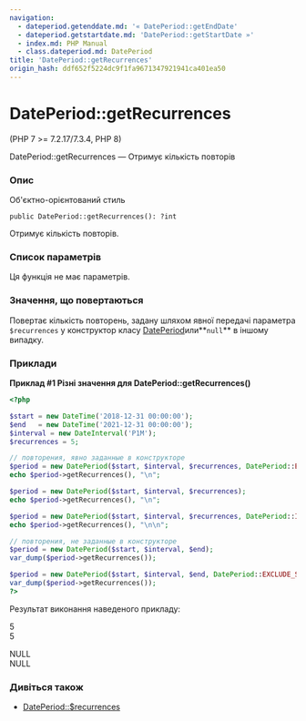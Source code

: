 ```yaml
---
navigation:
  - dateperiod.getenddate.md: '« DatePeriod::getEndDate'
  - dateperiod.getstartdate.md: 'DatePeriod::getStartDate »'
  - index.md: PHP Manual
  - class.dateperiod.md: DatePeriod
title: 'DatePeriod::getRecurrences'
origin_hash: ddf652f5224dc9f1fa9671347921941ca401ea50
---
```

# DatePeriod::getRecurrences

(PHP 7 >= 7.2.17/7.3.4, PHP 8)

DatePeriod::getRecurrences — Отримує кількість повторів

### Опис

Об'єктно-орієнтований стиль

```methodsynopsis
public DatePeriod::getRecurrences(): ?int
```

Отримує кількість повторів.

### Список параметрів

Ця функція не має параметрів.

### Значення, що повертаються

Повертає кількість повторень, задану шляхом явної передачі параметра `$recurrences` у конструктор класу [DatePeriod](class.dateperiod.md)или\*\*`null`\*\* в іншому випадку.

### Приклади

**Приклад #1 Різні значення для **DatePeriod::getRecurrences()****

```php
<?php

$start = new DateTime('2018-12-31 00:00:00');
$end   = new DateTime('2021-12-31 00:00:00');
$interval = new DateInterval('P1M');
$recurrences = 5;

// повторения, явно заданные в конструкторе
$period = new DatePeriod($start, $interval, $recurrences, DatePeriod::EXCLUDE_START_DATE);
echo $period->getRecurrences(), "\n";

$period = new DatePeriod($start, $interval, $recurrences);
echo $period->getRecurrences(), "\n";

$period = new DatePeriod($start, $interval, $recurrences, DatePeriod::INCLUDE_END_DATE);
echo $period->getRecurrences(), "\n\n";

// повторения, не заданные в конструкторе
$period = new DatePeriod($start, $interval, $end);
var_dump($period->getRecurrences());

$period = new DatePeriod($start, $interval, $end, DatePeriod::EXCLUDE_START_DATE);
var_dump($period->getRecurrences());
?>
```

Результат виконання наведеного прикладу:

5  
5

NULL  
NULL

### Дивіться також

-   [DatePeriod::$recurrences](class.dateperiod.md#dateperiod.props.recurrences)
